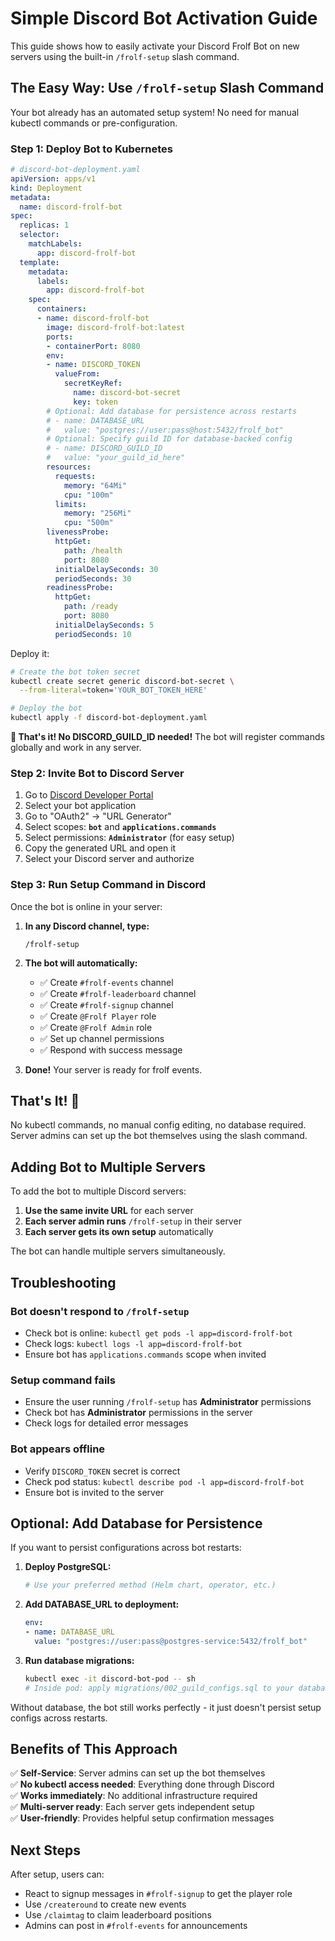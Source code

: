 # Simple Discord Bot Activation Guide

This guide shows how to easily activate your Discord Frolf Bot on new servers using the built-in `/frolf-setup` slash command.

## The Easy Way: Use `/frolf-setup` Slash Command

Your bot already has an automated setup system! No need for manual kubectl commands or pre-configuration.

### Step 1: Deploy Bot to Kubernetes

```yaml
# discord-bot-deployment.yaml
apiVersion: apps/v1
kind: Deployment
metadata:
  name: discord-frolf-bot
spec:
  replicas: 1
  selector:
    matchLabels:
      app: discord-frolf-bot
  template:
    metadata:
      labels:
        app: discord-frolf-bot
    spec:
      containers:
      - name: discord-frolf-bot
        image: discord-frolf-bot:latest
        ports:
        - containerPort: 8080
        env:
        - name: DISCORD_TOKEN
          valueFrom:
            secretKeyRef:
              name: discord-bot-secret
              key: token
        # Optional: Add database for persistence across restarts
        # - name: DATABASE_URL
        #   value: "postgres://user:pass@host:5432/frolf_bot"
        # Optional: Specify guild ID for database-backed config
        # - name: DISCORD_GUILD_ID  
        #   value: "your_guild_id_here"
        resources:
          requests:
            memory: "64Mi"
            cpu: "100m"
          limits:
            memory: "256Mi" 
            cpu: "500m"
        livenessProbe:
          httpGet:
            path: /health
            port: 8080
          initialDelaySeconds: 30
          periodSeconds: 30
        readinessProbe:
          httpGet:
            path: /ready
            port: 8080
          initialDelaySeconds: 5
          periodSeconds: 10
```

Deploy it:
```bash
# Create the bot token secret
kubectl create secret generic discord-bot-secret \
  --from-literal=token='YOUR_BOT_TOKEN_HERE'

# Deploy the bot
kubectl apply -f discord-bot-deployment.yaml
```

**🎉 That's it! No DISCORD_GUILD_ID needed!** The bot will register commands globally and work in any server.

### Step 2: Invite Bot to Discord Server

1. Go to [Discord Developer Portal](https://discord.com/developers/applications)
2. Select your bot application
3. Go to "OAuth2" → "URL Generator"
4. Select scopes: **`bot`** and **`applications.commands`**
5. Select permissions: **`Administrator`** (for easy setup)
6. Copy the generated URL and open it
7. Select your Discord server and authorize

### Step 3: Run Setup Command in Discord

Once the bot is online in your server:

1. **In any Discord channel, type:**
   ```
   /frolf-setup
   ```

2. **The bot will automatically:**
   - ✅ Create `#frolf-events` channel
   - ✅ Create `#frolf-leaderboard` channel  
   - ✅ Create `#frolf-signup` channel
   - ✅ Create `@Frolf Player` role
   - ✅ Create `@Frolf Admin` role
   - ✅ Set up channel permissions
   - ✅ Respond with success message

3. **Done!** Your server is ready for frolf events.

## That's It! 🎉

No kubectl commands, no manual config editing, no database required. Server admins can set up the bot themselves using the slash command.

## Adding Bot to Multiple Servers

To add the bot to multiple Discord servers:

1. **Use the same invite URL** for each server
2. **Each server admin runs** `/frolf-setup` in their server
3. **Each server gets its own setup** automatically

The bot can handle multiple servers simultaneously.

## Troubleshooting

### Bot doesn't respond to `/frolf-setup`
- Check bot is online: `kubectl get pods -l app=discord-frolf-bot`
- Check logs: `kubectl logs -l app=discord-frolf-bot`
- Ensure bot has `applications.commands` scope when invited

### Setup command fails
- Ensure the user running `/frolf-setup` has **Administrator** permissions
- Check bot has **Administrator** permissions in the server
- Check logs for detailed error messages

### Bot appears offline
- Verify `DISCORD_TOKEN` secret is correct
- Check pod status: `kubectl describe pod -l app=discord-frolf-bot`
- Ensure bot is invited to the server

## Optional: Add Database for Persistence

If you want to persist configurations across bot restarts:

1. **Deploy PostgreSQL:**
   ```bash
   # Use your preferred method (Helm chart, operator, etc.)
   ```

2. **Add DATABASE_URL to deployment:**
   ```yaml
   env:
   - name: DATABASE_URL
     value: "postgres://user:pass@postgres-service:5432/frolf_bot"
   ```

3. **Run database migrations:**
   ```bash
   kubectl exec -it discord-bot-pod -- sh
   # Inside pod: apply migrations/002_guild_configs.sql to your database
   ```

Without database, the bot still works perfectly - it just doesn't persist setup configs across restarts.

## Benefits of This Approach

✅ **Self-Service**: Server admins can set up the bot themselves  
✅ **No kubectl access needed**: Everything done through Discord  
✅ **Works immediately**: No additional infrastructure required  
✅ **Multi-server ready**: Each server gets independent setup  
✅ **User-friendly**: Provides helpful setup confirmation messages

## Next Steps

After setup, users can:
- React to signup messages in `#frolf-signup` to get the player role
- Use `/createround` to create new events
- Use `/claimtag` to claim leaderboard positions
- Admins can post in `#frolf-events` for announcements
